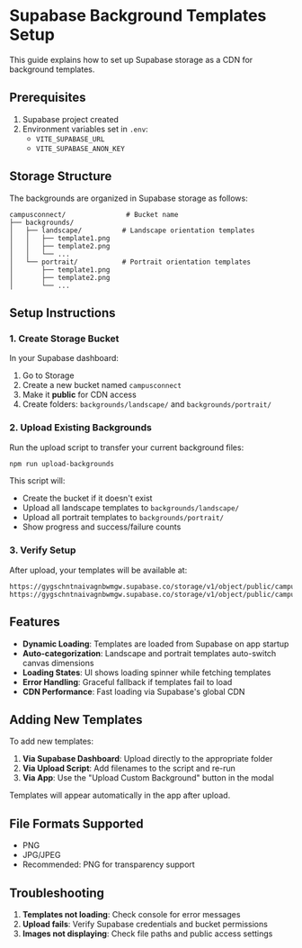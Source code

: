 # Supabase Background Templates Setup

This guide explains how to set up Supabase storage as a CDN for background templates.

## Prerequisites

1. Supabase project created
2. Environment variables set in `.env`:
   - `VITE_SUPABASE_URL`
   - `VITE_SUPABASE_ANON_KEY`

## Storage Structure

The backgrounds are organized in Supabase storage as follows:

```
campusconnect/               # Bucket name
├── backgrounds/
│   ├── landscape/          # Landscape orientation templates
│   │   ├── template1.png
│   │   ├── template2.png
│   │   └── ...
│   └── portrait/           # Portrait orientation templates
│       ├── template1.png
│       ├── template2.png
│       └── ...
```

## Setup Instructions

### 1. Create Storage Bucket

In your Supabase dashboard:

1. Go to Storage
2. Create a new bucket named `campusconnect`
3. Make it **public** for CDN access
4. Create folders: `backgrounds/landscape/` and `backgrounds/portrait/`

### 2. Upload Existing Backgrounds

Run the upload script to transfer your current background files:

```bash
npm run upload-backgrounds
```

This script will:
- Create the bucket if it doesn't exist
- Upload all landscape templates to `backgrounds/landscape/`
- Upload all portrait templates to `backgrounds/portrait/`
- Show progress and success/failure counts

### 3. Verify Setup

After upload, your templates will be available at:
```
https://gygschntnaivagnbwmgw.supabase.co/storage/v1/object/public/campusconnect/backgrounds/landscape/filename.png
https://gygschntnaivagnbwmgw.supabase.co/storage/v1/object/public/campusconnect/backgrounds/portrait/filename.png
```

## Features

- **Dynamic Loading**: Templates are loaded from Supabase on app startup
- **Auto-categorization**: Landscape and portrait templates auto-switch canvas dimensions
- **Loading States**: UI shows loading spinner while fetching templates
- **Error Handling**: Graceful fallback if templates fail to load
- **CDN Performance**: Fast loading via Supabase's global CDN

## Adding New Templates

To add new templates:

1. **Via Supabase Dashboard**: Upload directly to the appropriate folder
2. **Via Upload Script**: Add filenames to the script and re-run
3. **Via App**: Use the "Upload Custom Background" button in the modal

Templates will appear automatically in the app after upload.

## File Formats Supported

- PNG
- JPG/JPEG
- Recommended: PNG for transparency support

## Troubleshooting

1. **Templates not loading**: Check console for error messages
2. **Upload fails**: Verify Supabase credentials and bucket permissions
3. **Images not displaying**: Check file paths and public access settings
